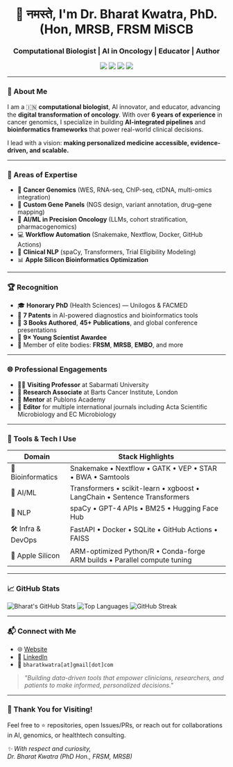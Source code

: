 <h1 align="center">👋 नमस्ते, I'm Dr. Bharat Kwatra, PhD.(Hon, MRSB, FRSM MiSCB </h1>
<h3 align="center">Computational Biologist | AI in Oncology | Educator | Author</h3>

<p align="center">
  <img src="https://img.shields.io/badge/Precision-Oncology-red" />
  <img src="https://img.shields.io/badge/AI--Driven--Research-Enabled-blueviolet" />
  <img src="https://img.shields.io/badge/Fellowship-FRSM%20%26%20MRSB-green" />
  <img src="https://img.shields.io/badge/Mac-Apple%20Silicon%20Optimized-lightgrey" />
</p>

---

### 🧬 About Me

I am a 🇮🇳 **computational biologist**, AI innovator, and educator, advancing the **digital transformation of oncology**. With over **6 years of experience** in cancer genomics, I specialize in building **AI-integrated pipelines** and **bioinformatics frameworks** that power real-world clinical decisions.

I lead with a vision: **making personalized medicine accessible, evidence-driven, and scalable.**

---

### 🧠 Areas of Expertise

- 🔎 **Cancer Genomics** (WES, RNA-seq, ChIP-seq, ctDNA, multi-omics integration)
- 🧬 **Custom Gene Panels** (NGS design, variant annotation, drug–gene mapping)
- 🤖 **AI/ML in Precision Oncology** (LLMs, cohort stratification, pharmacogenomics)
- 💻 **Workflow Automation** (Snakemake, Nextflow, Docker, GitHub Actions)
- 🧾 **Clinical NLP** (spaCy, Transformers, Trial Eligibility Modeling)
- 📊 **Apple Silicon Bioinformatics Optimization**

---

### 🏆 Recognition

- 🎓 **Honorary PhD** (Health Sciences) — Unilogos & FACMED  
- 🧪 **7 Patents** in AI-powered diagnostics and bioinformatics tools  
- 📖 **3 Books Authored**, **45+ Publications**, and global conference presentations  
- 🏅 **9× Young Scientist Awardee**  
- 🧬 Member of elite bodies: **FRSM**, **MRSB**, **EMBO**, and more  

---

### 🌐 Professional Engagements

- 👨‍🏫 **Visiting Professor** at Sabarmati University
- 🧪 **Research Associate** at Barts Cancer Institute, London
- 🧠 **Mentor** at Publons Academy
- 🧬 **Editor** for multiple international journals including Acta Scientific Microbiology and EC Microbiology

---

### 🔧 Tools & Tech I Use

| Domain             | Stack Highlights                                                                 |
|--------------------|-----------------------------------------------------------------------------------|
| 🧬 Bioinformatics   | Snakemake • Nextflow • GATK • VEP • STAR • BWA • Samtools                        |
| 🤖 AI/ML           | Transformers • scikit-learn • xgboost • LangChain • Sentence Transformers         |
| 💬 NLP             | spaCy • GPT-4 APIs • BM25 • Hugging Face Hub                                     |
| 🛠 Infra & DevOps  | FastAPI • Docker • SQLite • GitHub Actions • FAISS                               |
| 🍏 Apple Silicon   | ARM-optimized Python/R • Conda-forge ARM builds • Parallel compute tuning         |

---

### 📈 GitHub Stats

![Bharat's GitHub Stats](https://github-readme-stats.vercel.app/api?username=bharatkwatra&show_icons=true&theme=radical)
![Top Languages](https://github-readme-stats.vercel.app/api/top-langs/?username=bharatkwatra&layout=compact&theme=radical)
![GitHub Streak](https://github-readme-streak-stats.herokuapp.com/?user=bharatkwatra&theme=radical)

---

### 📬 Connect with Me

- 🌐 [Website](https://www.bharatkwatra.com/)
- 💼 [LinkedIn](https://linkedin.com/in/bharatkwatra)
- 📧 `bharatkwatra[at]gmail[dot]com`

> _"Building data-driven tools that empower clinicians, researchers, and patients to make informed, personalized decisions."_

---

### 🙏 Thank You for Visiting!

Feel free to ⭐️ repositories, open Issues/PRs, or reach out for collaborations in AI, genomics, or healthtech consulting.

_✨ With respect and curiosity,  
Dr. Bharat Kwatra (PhD Hon., FRSM, MRSB)_
